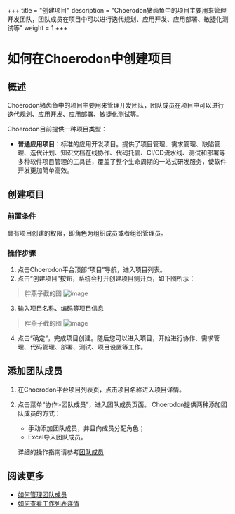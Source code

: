 +++
title = "创建项目"
description = "Choerodon猪齿鱼中的项目主要用来管理开发团队，团队成员在项目中可以进行迭代规划、应用开发、应用部署、敏捷化测试等"
weight = 1
+++



# 如何在Choerodon中创建项目

## 概述

Choerodon猪齿鱼中的项目主要用来管理开发团队，团队成员在项目中可以进行迭代规划、应用开发、应用部署、敏捷化测试等。

Choerodon目前提供一种项目类型：

* **普通应用项目**：标准的应用开发项目。提供了项目管理、需求管理、缺陷管理、迭代计划、知识文档在线协作、代码托管、CI/CD流水线、测试和部署等多种软件项目管理的工具链，覆盖了整个生命周期的一站式研发服务，使软件开发更加简单高效。

## 创建项目

### 前置条件
具有项目创建的权限，即角色为组织成员或者组织管理员。

### 操作步骤
1. 点击Choerodon平台顶部“项目”导航，进入项目列表。
2. 点击“创建项目”按钮，系统会打开创建项目侧开页，如下图所示：
>胖燕子截的图
![image](/docs/user-guide/image/projects-01.png)
3. 输入项目名称、编码等项目信息
>胖燕子截的图
![image](/docs/user-guide/image/projects-02.png)

4. 点击“确定”，完成项目创建。随后您可以进入项目，开始进行协作、需求管理、代码管理、部署、测试、项目设置等工作。

## 添加团队成员

1. 在Choerodon平台项目列表页，点击项目名称进入项目详情。
2. 点击菜单“协作>团队成员”，进入团队成员页面。
    Choerodon提供两种添加团队成员的方式：
    - 手动添加团队成员，并且向成员分配角色；
    - Excel导入团队成员。

    详细的操作指南请参考[团队成员](../cooperation/teammember)
    
## 阅读更多
- [如何管理团队成员](../cooperation/teammember)
- [如何查看工作列表详情](../cooperation/work-lists)